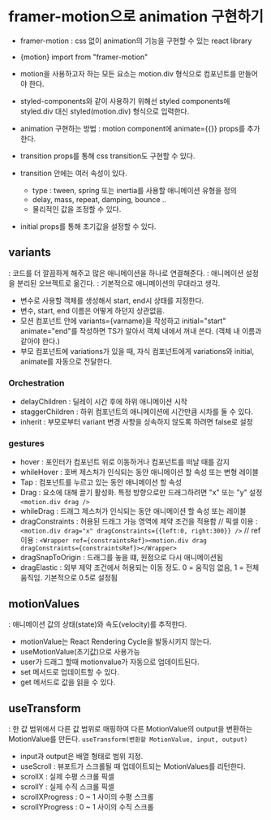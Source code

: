 # framer-motion으로 animation 구현하기

- framer-motion : css 없이 animation의 기능을 구현할 수 있는 react library
- {motion} import from "framer-motion"
- motion을 사용하고자 하는 모든 요소는 motion.div 형식으로 컴포넌트를 만들어야 한다.

- styled-components와 같이 사용하기 위해선 styled components에 styled.div 대신 styled(motion.div) 형식으로 입력한다.

- animation 구현하는 방법 : motion component에 animate={{}} props를 추가한다.
- transition props를 통해 css transition도 구현할 수 있다.
- transition 안에는 여러 속성이 있다.
  - type : tween, spring 또는 inertia를 사용할 애니메이션 유형을 정의
  - delay, mass, repeat, damping, bounce ..
  - 물리적인 값을 조정할 수 있다.
- initial props를 통해 초기값을 설정할 수 있다.

## variants

: 코드를 더 깔끔하게 해주고 많은 애니메이션을 하나로 연결해준다.
: 애니메이션 설정을 분리된 오브젝트로 옮긴다.
: 기본적으로 애니메이션의 무대라고 생각.

- 변수로 사용할 객체를 생성해서 start, end시 상태를 지정한다.
- 변수, start, end 이름은 어떻게 하던지 상관없음.
- 모션 컴포넌트 안에 variants={varname}을 작성하고 initial="start" animate="end"를 작성하면 TS가 알아서 객체 내에서 꺼내 쓴다. (객체 내 이름과 같아야 한다.)
- 부모 컴포넌트에 variations가 있을 때, 자식 컴포넌트에게 variations와 initial, animate를 자동으로 전달한다.

### Orchestration

- delayChildren : 딜레이 시간 후에 하위 애니메이션 시작
- staggerChildren : 하위 컴포넌트의 애니메이션에 시간만큼 시차를 둘 수 있다.
- inherit : 부모로부터 variant 변경 사항을 상속하지 않도록 하려면 false로 설정

### gestures

- hover : 포인터가 컴포넌트 위로 이동하거나 컴포넌트를 떠날 때를 감지
- whileHover : 호버 제스처가 인식되는 동안 애니메이션 할 속성 또는 변형 레이블
- Tap : 컴포넌트를 누르고 있는 동안 애니메이션 할 속성
- Drag : 요소에 대해 끌기 활성화. 특정 방향으로만 드래그하려면 "x" 또는 "y" 설정 `<motion.div drag />`
- whileDrag : 드래그 제스처가 인식되는 동안 애니메이션 할 속성 또는 레이블
- dragConstraints : 허용된 드래그 가능 영역에 제약 조건을 적용함
  // 픽셀 이용 : `<motion.div drag="x" dragConstraints={{left:0, right:300}} />`
  // ref 이용 : `<Wrapper ref={constraintsRef}><motion.div drag dragConstraints={constraintsRef}></Wrapper>`
- dragSnapToOrigin : 드래그를 놓을 떄, 원점으로 다시 애니메이션됨
- dragElastic : 외부 제약 조건에서 허용되는 이동 정도. 0 = 움직임 없음, 1 = 전체 움직임. 기본적으로 0.5로 설정됨

## motionValues

: 애니메이션 값의 상태(state)와 속도(velocity)를 추적한다.

- motionValue는 React Rendering Cycle을 발동시키지 않는다.
- useMotionValue(초기값)으로 사용가능
- user가 드래그 할때 motionvalue가 자동으로 업데이트된다.
- set 메서드로 업데이트할 수 있다.
- get 메서드로 값을 읽을 수 있다.

## useTransform

: 한 값 범위에서 다른 값 범위로 매핑하여 다른 MotionValue의 output을 변환하는 MotionValue를 만든다.
`useTransform(변환할 MotionValue, input, output)`

- input과 output은 배열 형태로 범위 지정.
- useScroll : 뷰포트가 스크롤될 때 업데이트되는 MotionValues를 리턴한다.
- scrollX : 실제 수평 스크롤 픽셀
- scrollY : 실제 수직 스크롤 픽셀
- scrollXProgress : 0 ~ 1 사이의 수평 스크롤
- scrollYProgress : 0 ~ 1 사이의 수직 스크롤

